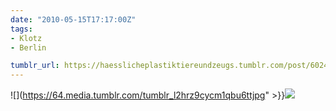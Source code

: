 ```yaml
---
date: "2010-05-15T17:17:00Z"
tags:
- Klotz
- Berlin

tumblr_url: https://haesslicheplastiktiereundzeugs.tumblr.com/post/602485720
---
```

![](https://64.media.tumblr.com/tumblr_l2hrz9cycm1qbu6ttjpg" >}}![](https://64.media.tumblr.com/tumblr_l2hrzpcPdK1qbu6tt.jpg)

